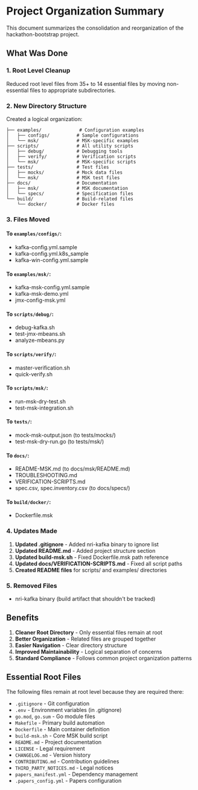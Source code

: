 # Project Organization Summary

This document summarizes the consolidation and reorganization of the hackathon-bootstrap project.

## What Was Done

### 1. Root Level Cleanup
Reduced root level files from 35+ to 14 essential files by moving non-essential files to appropriate subdirectories.

### 2. New Directory Structure
Created a logical organization:
```
├── examples/              # Configuration examples
│   ├── configs/          # Sample configurations
│   └── msk/              # MSK-specific examples
├── scripts/              # All utility scripts
│   ├── debug/            # Debugging tools
│   ├── verify/           # Verification scripts
│   └── msk/              # MSK-specific scripts
├── tests/                # Test files
│   ├── mocks/            # Mock data files
│   └── msk/              # MSK test files
├── docs/                 # Documentation
│   ├── msk/              # MSK documentation
│   └── specs/            # Specification files
└── build/                # Build-related files
    └── docker/           # Docker files
```

### 3. Files Moved

#### To `examples/configs/`:
- kafka-config.yml.sample
- kafka-config.yml.k8s_sample
- kafka-win-config.yml.sample

#### To `examples/msk/`:
- kafka-msk-config.yml.sample
- kafka-msk-demo.yml
- jmx-config-msk.yml

#### To `scripts/debug/`:
- debug-kafka.sh
- test-jmx-mbeans.sh
- analyze-mbeans.py

#### To `scripts/verify/`:
- master-verification.sh
- quick-verify.sh

#### To `scripts/msk/`:
- run-msk-dry-test.sh
- test-msk-integration.sh

#### To `tests/`:
- mock-msk-output.json (to tests/mocks/)
- test-msk-dry-run.go (to tests/msk/)

#### To `docs/`:
- README-MSK.md (to docs/msk/README.md)
- TROUBLESHOOTING.md
- VERIFICATION-SCRIPTS.md
- spec.csv, spec.inventory.csv (to docs/specs/)

#### To `build/docker/`:
- Dockerfile.msk

### 4. Updates Made

1. **Updated .gitignore** - Added nri-kafka binary to ignore list
2. **Updated README.md** - Added project structure section
3. **Updated build-msk.sh** - Fixed Dockerfile.msk path reference
4. **Updated docs/VERIFICATION-SCRIPTS.md** - Fixed all script paths
5. **Created README files** for scripts/ and examples/ directories

### 5. Removed Files
- nri-kafka binary (build artifact that shouldn't be tracked)

## Benefits

1. **Cleaner Root Directory** - Only essential files remain at root
2. **Better Organization** - Related files are grouped together
3. **Easier Navigation** - Clear directory structure
4. **Improved Maintainability** - Logical separation of concerns
5. **Standard Compliance** - Follows common project organization patterns

## Essential Root Files

The following files remain at root level because they are required there:

- `.gitignore` - Git configuration
- `.env` - Environment variables (in .gitignore)
- `go.mod`, `go.sum` - Go module files
- `Makefile` - Primary build automation
- `Dockerfile` - Main container definition
- `build-msk.sh` - Core MSK build script
- `README.md` - Project documentation
- `LICENSE` - Legal requirement
- `CHANGELOG.md` - Version history
- `CONTRIBUTING.md` - Contribution guidelines
- `THIRD_PARTY_NOTICES.md` - Legal notices
- `papers_manifest.yml` - Dependency management
- `.papers_config.yml` - Papers configuration